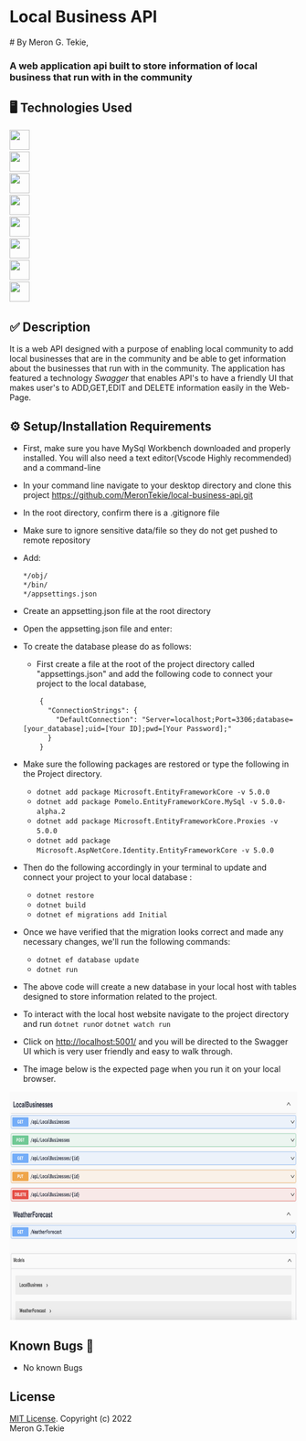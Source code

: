 <h1 font-size ="35px"> Local Business API</h1>
# By Meron G. Tekie,

### A web application api built to store information of local business that run with in the community

## 🖥️ Technologies Used

<img src="https://cdn.jsdelivr.net/gh/devicons/devicon/icons/csharp/csharp-original.svg" width="35" height="35"/> <br>
<img src="https://cdn.jsdelivr.net/gh/devicons/devicon/icons/dot-net/dot-net-plain-wordmark.svg" width="35" height="35"/> <br>
<img src="https://cdn.jsdelivr.net/gh/devicons/devicon/icons/html5/html5-plain-wordmark.svg" width="35" height="35"/> <br>
<img src="https://cdn.jsdelivr.net/gh/devicons/devicon/icons/css3/css3-plain-wordmark.svg" width="35" height="35"/> <br>
<img src="https://cdn.jsdelivr.net/gh/devicons/devicon/icons/javascript/javascript-plain.svg" width="35" height="35"/><br>
<img src="https://cdn.jsdelivr.net/gh/devicons/devicon/icons/mysql/mysql-plain-wordmark.svg" width="35" height="35"/><br>
<img src="https://cdn.jsdelivr.net/gh/devicons/devicon/icons/git/git-plain-wordmark.svg" width="35" height="35"/><br>
<img src="https://cdn.jsdelivr.net/gh/devicons/devicon/icons/vscode/vscode-original-wordmark.svg" width="35" height="35"/><br>

## ✅ Description

It is a web API designed with a purpose of enabling local community to add local businesses that are in the community and be able to get information about the businesses that run with in the community. The application has featured a technology _Swagger_ that enables API's to have a friendly UI that makes user's to ADD,GET,EDIT and DELETE information easily in the Web-Page.

## ⚙️ Setup/Installation Requirements

- First, make sure you have MySql Workbench downloaded and properly installed. You will also need a text editor(Vscode Highly recommended) and a command-line

- In your command line navigate to your desktop directory and clone this project <https://github.com/MeronTekie/local-business-api.git>
- In the root directory, confirm there is a .gitignore file

- Make sure to ignore sensitive data/file so they do not get pushed to remote repository
- Add:

  ```
  */obj/
  */bin/
  */appsettings.json
  ```

- Create an appsetting.json file at the root directory
- Open the appsetting.json file and enter:

- To create the database please do as follows:

  - First create a file at the root of the project directory called "appsettings.json" and add the following code to connect your project to the local database,

  ```
      {
        "ConnectionStrings": {
          "DefaultConnection": "Server=localhost;Port=3306;database=[your_database];uid=[Your ID];pwd=[Your Password];"
        }
      }
  ```

- Make sure the following packages are restored or type the following in the Project directory.
  - `dotnet add package Microsoft.EntityFrameworkCore -v 5.0.0`
  - `dotnet add package Pomelo.EntityFrameworkCore.MySql -v 5.0.0-alpha.2`
  - `dotnet add package Microsoft.EntityFrameworkCore.Proxies -v 5.0.0`
  - `dotnet add package Microsoft.AspNetCore.Identity.EntityFrameworkCore -v 5.0.0`
- Then do the following accordingly in your terminal to update and connect your project to your local database :
  - `dotnet restore`
  - `dotnet build`
  - `dotnet ef migrations add Initial`
- Once we have verified that the migration looks correct and made any necessary changes, we'll run the following commands:

  - `dotnet ef database update`
  - `dotnet run`

- The above code will create a new database in your local host with tables designed to store information related to the project.

- To interact with the local host website navigate to the project directory and run `dotnet run`or `dotnet watch run`
- Click on <http://localhost:5001/> and you will be directed to the Swagger UI which is very user friendly and easy to walk through.
- The image below is the expected page when you run it on your local browser.

<img src ="LocalBusinessApi/img/swagger.png" width="100%" height="400">

## Known Bugs 🐛

- No known Bugs

## License

[MIT License](LICENSE).
Copyright (c) 2022 <br>Meron G.Tekie
